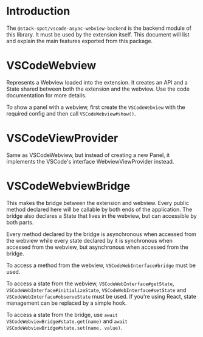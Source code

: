 # Introduction
The `@stack-spot/vscode-async-webview-backend` is the backend module of this library. It must be used by the extension itself. This
document will list and explain the main features exported from this package.

# VSCodeWebview
Represents a Webview loaded into the extension. It creates an API and a State shared between both the extension and the webview. Use the
code documentation for more details.

To show a panel with a webview, first create the `VSCodeWebview` with the required config and then call `VSCodeWebview#show()`.

# VSCodeViewProvider
Same as VSCodeWebview, but instead of creating a new Panel, it implements the VSCode's interface WebviewViewProvider instead.

# VSCodeWebviewBridge
This makes the bridge between the extension and webview. Every public method declared here will be callable by both ends of the
application. The bridge also declares a State that lives in the webview, but can accessible by both parts.

Every method declared by the bridge is asynchronous when accessed from the webview while every state declared by it is synchronous when
accessed from the webview, but asynchronous when accessed from the bridge.

To access a method from the webview, `VSCodeWebInterface#bridge` must be used.

To access a state from the webview, `VSCodeWebInterface#getState`, `VSCodeWebInterface#initializeState`, `VSCodeWebInterface#setState`
and `VSCodeWebInterface#observeState` must be used. If you're using React, state management can be replaced by a simple hook.

To access a state from the bridge, use `await VSCodeWebviewBridge#state.get(name)` and `await VSCodeWebviewBridge#state.set(name, value)`.
